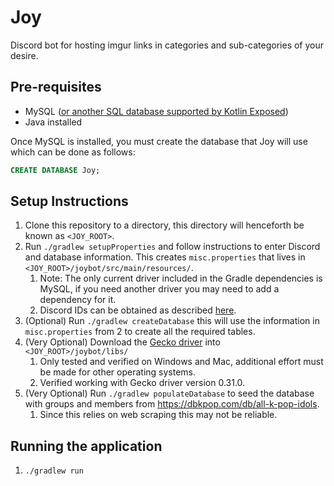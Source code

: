# Joy
Discord bot for hosting imgur links in categories and sub-categories of your desire.

## Pre-requisites

- MySQL ([or another SQL database supported by Kotlin Exposed](https://github.com/JetBrains/Exposed?tab=readme-ov-file#supported-databases))
- Java installed

Once MySQL is installed, you must create the database that Joy will use which can be done as follows:
```sql
CREATE DATABASE Joy;
```

## Setup Instructions
1) Clone this repository to a directory, this directory will henceforth be known as `<JOY_ROOT>`.
2) Run `./gradlew setupProperties` and follow instructions to enter Discord and database information. This creates `misc.properties` that lives in `<JOY_ROOT>/joybot/src/main/resources/`. 
   1) Note: The only current driver included in the Gradle dependencies is MySQL, if you need another driver you may need to add a dependency for it.
   2) Discord IDs can be obtained as described [here](https://support.discord.com/hc/en-us/articles/206346498-Where-can-I-find-my-User-Server-Message-ID-#:~:text=On%20Android%20press%20and%20hold,name%20and%20select%20Copy%20ID.).
3) (Optional) Run `./gradlew createDatabase` this will use the information in `misc.properties` from 2 to create all the required tables.
4) (Very Optional) Download the [Gecko driver](https://github.com/mozilla/geckodriver/releases) into `<JOY_ROOT>/joybot/libs/`
   1) Only tested and verified on Windows and Mac, additional effort must be made for other operating systems.
   2) Verified working with Gecko driver version 0.31.0.
5) (Very Optional) Run `./gradlew populateDatabase` to seed the database with groups and members from https://dbkpop.com/db/all-k-pop-idols.
   1) Since this relies on web scraping this may not be reliable.

## Running the application

1) `./gradlew run`
